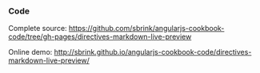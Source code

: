 ### Code

Complete source:
<https://github.com/sbrink/angularjs-cookbook-code/tree/gh-pages/directives-markdown-live-preview>

Online demo:
<http://sbrink.github.io/angularjs-cookbook-code/directives-markdown-live-preview/>